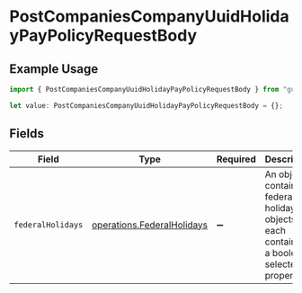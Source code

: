 # PostCompaniesCompanyUuidHolidayPayPolicyRequestBody

## Example Usage

```typescript
import { PostCompaniesCompanyUuidHolidayPayPolicyRequestBody } from "gusto_embedded/models/operations";

let value: PostCompaniesCompanyUuidHolidayPayPolicyRequestBody = {};
```

## Fields

| Field                                                                                      | Type                                                                                       | Required                                                                                   | Description                                                                                |
| ------------------------------------------------------------------------------------------ | ------------------------------------------------------------------------------------------ | ------------------------------------------------------------------------------------------ | ------------------------------------------------------------------------------------------ |
| `federalHolidays`                                                                          | [operations.FederalHolidays](../../models/operations/federalholidays.md)                   | :heavy_minus_sign:                                                                         | An object containing federal holiday objects, each containing a boolean selected property. |